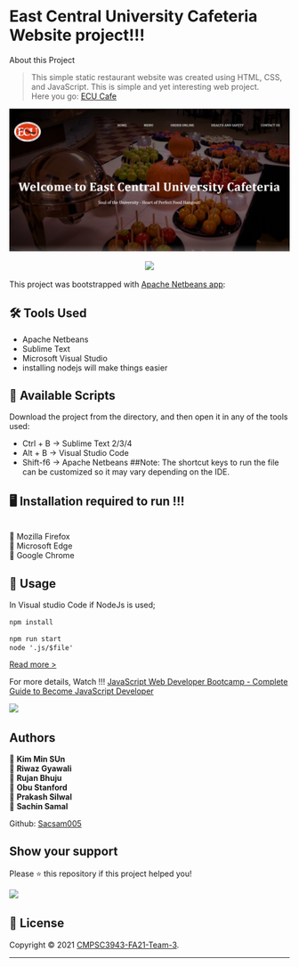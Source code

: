 # East Central University Cafeteria Website project!!!

About this Project
> This simple static restaurant website was created using HTML, CSS, and JavaScript. This is simple and yet interesting web project.
> <br>Here you go: [ECU Cafe](https://sacsam005.github.io/SoftwareDesign-ECU-cafe/)
 
 <img src="https://github.com/CMPSC3943FA21/team-3/blob/main/img/Screenshot%20(10).png?raw=true">

<p align="center">
  <img src="https://img.shields.io/npm/v/readme-md-generator.svg?orange=blue" />
</p>

This project was bootstrapped with [Apache Netbeans app](https://netbeans.apache.org/download/index.html):

## 🛠️ Tools Used
* Apache Netbeans
* Sublime Text
* Microsoft Visual Studio
* installing nodejs will make things easier

##	📃 Available Scripts
Download the project from the directory, and then open it in any of the tools used:
* Ctrl + B -> Sublime Text 2/3/4 
* Alt + B -> Visual Studio Code
* Shift-f6 -> Apache Netbeans
##Note: The shortcut keys to run the file can be customized so it may vary depending on the IDE.

## 🖥️ Installation required to run !!!
<br>📌 Mozilla Firefox
<br>📌 Microsoft Edge
<br>📌 Google Chrome

## 🚀 Usage
In Visual studio Code if NodeJs is used;
```
npm install
```
```
npm run start
node '.js/$file'
```

[Read more >](https://sacsam005.github.io/javascriptAbsoluteBeginners-Challenges/)

For more details, Watch !!! [JavaScript Web Developer Bootcamp - Complete Guide to Become JavaScript Developer](https://youtu.be/l4w_i2ac4vc) <br>

<img src="https://media4.giphy.com/media/xT9IgzoKnwFNmISR8I/giphy.gif">

## Authors

👩 **Kim Min SUn**
<br>👤 **Riwaz Gyawali**
<br>👤 **Rujan Bhuju**
<br>👤 **Obu Stanford**
<br>👤 **Prakash Silwal**
<br>👤 **Sachin Samal**

 Github: [Sacsam005](https://github.com/Sacsam005)

## Show your support

Please ⭐️ this repository if this project helped you!

<a href="https://www.linkedin.com/in/sachin-samal-590b19138/">
  <img src="https://media3.giphy.com/media/w9wfZxg6RSqhq/giphy.gif?cid=ecf05e47w7ay9viuwgl7jh0mt20l7i5bdtkktj8x6rbnnbx8&rid=giphy.gif&ct=g" width="160">
</a>

## 📝 License

Copyright © 2021 [CMPSC3943-FA21-Team-3](https://github.com/Sacsam005).<br />


---
